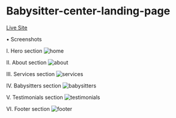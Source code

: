 # Babysitter-center-landing-page

[Live Site](https://festive-leakey-c18c57.netlify.app)<br>

• Screenshots

I. Hero section
![home](https://user-images.githubusercontent.com/66163130/127998470-573ec9f1-921f-4f31-a7f5-676ad5559eb5.png)

II. About section 
![about](https://user-images.githubusercontent.com/66163130/127998538-e275bf0a-402f-482d-9913-bae81aa011b3.png)

III. Services section
![services](https://user-images.githubusercontent.com/66163130/127998581-8cdffab7-d782-4b36-b998-4f55e7718153.png)

IV. Babysitters section
![babysitters](https://user-images.githubusercontent.com/66163130/127998625-a0162927-6ec7-4806-91f9-c708cf5339d9.png)

V. Testimonials section
![testimonials](https://user-images.githubusercontent.com/66163130/127998738-863b7f4c-2486-41b5-b823-8534e21e5014.png)

VI. Footer section 
![footer](https://user-images.githubusercontent.com/66163130/127998670-8f8c20e8-1a7b-411e-821a-79379772aada.png)
